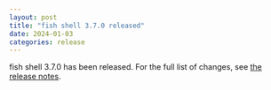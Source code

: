 ```yaml
---
layout: post
title: "fish shell 3.7.0 released"
date: 2024-01-03
categories: release
---
```


fish shell 3.7.0 has been released. For the full list of changes, see <a href="https://fishshell.com/docs/3.6/relnotes.html">the release notes</a>.
